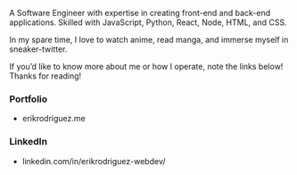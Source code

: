 A Software Engineer with expertise in creating front-end and back-end applications. Skilled with JavaScript, Python, React, Node, HTML, and CSS.

In my spare time, I love to watch anime, read manga, and immerse myself in sneaker-twitter.

If you’d like to know more about me or how I operate, note the links below! Thanks for reading!

### Portfolio
- erikrodriguez.me

### LinkedIn
- linkedin.com/in/erikrodriguez-webdev/

<!--
**ErikRodriguez-webdev/ErikRodriguez-webdev** is a ✨ _special_ ✨ repository because its `README.md` (this file) appears on your GitHub profile.

Here are some ideas to get you started:

- 🔭 I’m currently working on ...
- 🌱 I’m currently learning ...
- 👯 I’m looking to collaborate on ...
- 🤔 I’m looking for help with ...
- 💬 Ask me about ...
- 📫 How to reach me: ...
- 😄 Pronouns: ...
- ⚡ Fun fact: ...
-->
